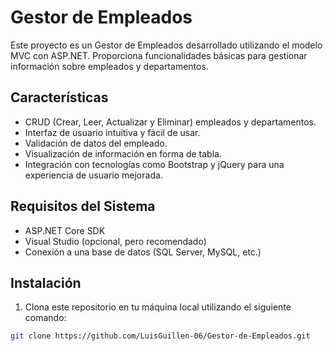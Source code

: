 # Gestor de Empleados

Este proyecto es un Gestor de Empleados desarrollado utilizando el modelo MVC con ASP.NET. Proporciona funcionalidades básicas para gestionar información sobre empleados y departamentos.

## Características

- CRUD (Crear, Leer, Actualizar y Eliminar) empleados y departamentos.
- Interfaz de usuario intuitiva y fácil de usar.
- Validación de datos del empleado.
- Visualización de información en forma de tabla.
- Integración con tecnologías como Bootstrap y jQuery para una experiencia de usuario mejorada.

## Requisitos del Sistema

- ASP.NET Core SDK
- Visual Studio (opcional, pero recomendado)
- Conexión a una base de datos (SQL Server, MySQL, etc.)

## Instalación

1. Clona este repositorio en tu máquina local utilizando el siguiente comando:

```bash
git clone https://github.com/LuisGuillen-06/Gestor-de-Empleados.git
